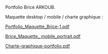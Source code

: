Portfolio Brice ARKOUB.


Maquette desktop / mobile / charte graphique :


[Portfolio_Maquette_Brice-1.pdf](https://github.com/user-attachments/files/16488830/Portfolio_Maquette_Brice-1.pdf)

[Brice_Maquette_ mobile_portrait.pdf](https://github.com/user-attachments/files/16488831/Brice_Maquette_.mobile_portrait.pdf)

[Charte-graphique-portfolio.pdf](https://github.com/user-attachments/files/16488958/Charte-graphique-portfolio.pdf)
